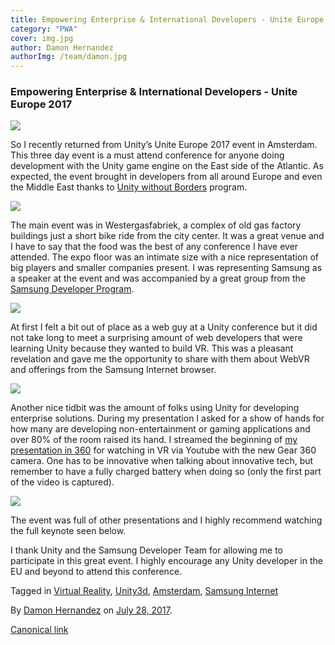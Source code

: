 ```yaml
---
title: Empowering Enterprise & International Developers - Unite Europe 2017
category: "PWA"
cover: img.jpg
author: Damon Hernandez
authorImg: /team/damon.jpg
---
```


### Empowering Enterprise & International Developers - Unite Europe 2017

![](https://cdn-images-1.medium.com/max/800/1*TCeDG75eYONL4NarR1DKnw.jpeg)

So I recently returned from Unity’s Unite Europe 2017 event in Amsterdam. This three day event is a must attend conference for anyone doing development with the Unity game engine on the East side of the Atlantic. As expected, the event brought in developers from all around Europe and even the Middle East thanks to [Unity without Borders](https://unity3d.com/unity-without-borders) program.

![](https://cdn-images-1.medium.com/max/800/1*I1Qzru-BE_MxtJcyREw2yg.jpeg)

The main event was in Westergasfabriek, a complex of old gas factory buildings just a short bike ride from the city center. It was a great venue and I have to say that the food was the best of any conference I have ever attended. The expo floor was an intimate size with a nice representation of big players and smaller companies present. I was representing Samsung as a speaker at the event and was accompanied by a great group from the [Samsung Developer Program](http://developer.samsung.com/home.do).

![](https://cdn-images-1.medium.com/max/800/1*LL2TjkEaE6lGvrI_9kEIyg.jpeg)

At first I felt a bit out of place as a web guy at a Unity conference but it did not take long to meet a surprising amount of web developers that were learning Unity because they wanted to build VR. This was a pleasant revelation and gave me the opportunity to share with them about WebVR and offerings from the Samsung Internet browser.

![](https://cdn-images-1.medium.com/max/800/1*UVRT_9XW6nRSVVKnkDnhCg.jpeg)

Another nice tidbit was the amount of folks using Unity for developing enterprise solutions. During my presentation I asked for a show of hands for how many are developing non-entertainment or gaming applications and over 80% of the room raised its hand. I streamed the beginning of [my presentation in 360](https://www.youtube.com/watch?v=UjNntuLfDUk) for watching in VR via Youtube with the new Gear 360 camera. One has to be innovative when talking about innovative tech, but remember to have a fully charged battery when doing so (only the first part of the video is captured).

![](https://cdn-images-1.medium.com/max/800/1*ia2LchXd__0iKS3ZYRn17g.jpeg)

The event was full of other presentations and I highly recommend watching the full keynote seen below.

I thank Unity and the Samsung Developer Team for allowing me to participate in this great event. I highly encourage any Unity developer in the EU and beyond to attend this conference.

Tagged in [Virtual Reality](https://medium.com/tag/virtual-reality), [Unity3d](https://medium.com/tag/unity3d), [Amsterdam](https://medium.com/tag/amsterdam), [Samsung Internet](https://medium.com/tag/samsung-internet)

By [Damon Hernandez](https://medium.com/@MetaverseOne) on [July 28, 2017](https://medium.com/p/d75f64f3e32f).

[Canonical link](https://medium.com/@MetaverseOne/empowering-enterprise-international-developers-unite-europe-2017-d75f64f3e32f)
